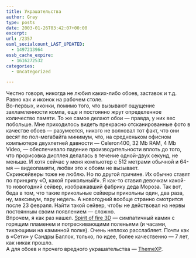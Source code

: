 ```yaml
---
title: Украшательства
author: Gray
type: posts
date: 2003-01-26T03:42:07+00:00
excerpt:
url: /2357
esml_socialcount_LAST_UPDATED:
  - 1497213964
essb_cache_expire:
  - 1616272532
categories:
  - Uncategorized

---
```








Честно говоря, никогда не любил каких-либо обоев, заставок и т.д. Равно как и иконок на рабочем столе.  
Во-первых, иконки, помимо того, что вызывают ощущение захламленности компа, еще и постоянно жрут определенное количество памяти. То же самое делают обои &#8212; правда, у них вес побольше. Мне приходилось видеть прекрасно отсканированные фото в качестве обоев &#8212; разумеется, никого не волновал тот факт, что они весят по пол-мегабайта минимум, что, на средненьком офисном компьютере двухлетней давности &#8212; Celeron400, 32 Mb RAM, 4 Mb Video, &#8212; обеспечивало падение производительности вплоть до того, что прорисовка дисплея делалась в течение одной-двух секунд, не меньше. И хотя сейчас у меня компьютер с 512 метрами обычной и 64-мя &#8212; видеопамяти, любви это к обоям не вызывает.  
Скринсейверы тоже не люблю. Но по другой причине. Их обычно ставят по принципу &#171;О, какой прикольный!&#187;. Я как-то ставил девочкам какой-то новогодний сейвер, изображавший фабрику деда Мороза. Так вот, беда в том, что такие прикольные сейверы прикольны один, два раза, ну, максимум, пару недель. А новогодний вообще странно смотрится после 23 февраля. Найти такой сейвер, чтобы не действовал на нервы постоянным своим появлением &#8212; сложно.  
Впрочем, я как раз нашел. <a href="http://www.3planesoft.com/pages/sof.html" target="_blank">Spirit of fire 3D</a> &#8212; симпатичный камин с горящим пламенем и потрескивающими поленьями (и часами, тикающими на каминной полке). Очень неплохо расслабляет. Почти как в &#171;Сети&#187; у Сандры Баллок, только, по идее, более качественно &#8212; 7 лет, как никак прошло.  
А для обоев и прочего вредного украшательства &#8212; <a href="http://www.themexp.org/" target="_blank">ThemeXP</a>.